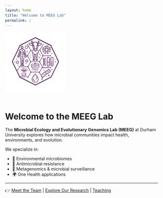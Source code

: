 ```yaml
---
layout: home
title: "Welcome to MEEG Lab"
permalink: /
---
```


<img src="/assets/img/logo.png" alt="MEEG Lab Logo" style="max-width: 200px; margin-bottom: 20px;">

# Welcome to the MEEG Lab

The **Microbial Ecology and Evolutionary Genomics Lab (MEEG)** at Durham University explores how microbial communities impact health, environments, and evolution.

We specialize in:

- 🧬 Environmental microbiomes
- 💊 Antimicrobial resistance
- 🧫 Metagenomics & microbial surveillance
- 🌍 One Health applications

---

👉 [Meet the Team](/people/) | [Explore Our Research](/research/) | [Teaching](/teaching/)
